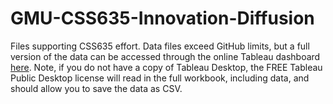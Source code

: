 # GMU-CSS635-Innovation-Diffusion

Files supporting CSS635 effort.  Data files exceed GitHub limits, but a full version of the data can be accessed through the online Tableau dashboard [here](https://public.tableau.com/views/CSS635ModelingInnovationDiffusion/CSS635FinalProjectPresentation?:language=en-US&:display_count=n&:origin=viz_share_link).  Note, if you do not have a copy of Tableau Desktop, the FREE Tableau Public Desktop license will read in the full workbook, including data, and should allow you to save the data as CSV.
